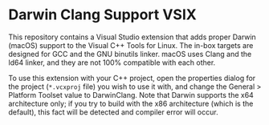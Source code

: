 # Darwin Clang Support VSIX

This repository contains a Visual Studio extension that adds proper Darwin (macOS)
support to the Visual C++ Tools for Linux. The in-box targets are designed for GCC
and the GNU binutils linker. macOS uses Clang and the ld64 linker, and they are not
100% compatible with each other.

To use this extension with your C++ project, open the properties dialog for the
project (`*.vcxproj` file) you wish to use it with, and change the General > Platform
Toolset value to DarwinClang. Note that Darwin supports the x64 architecture only; if
you try to build with the x86 architecture (which is the default), this fact will be
detected and compiler error will occur.
